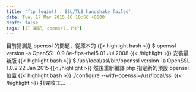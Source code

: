 ```yaml
---
title: 'ftp_login() : SSL/TLS handshake failed'
date: Tue, 17 Mar 2015 10:10:56 +0000
draft: false
tags: [IT 筆記, openssl, PHP]
---
```


目前猜測是 openssl 的問題，從原本的 {{< highlight bash >}} $ openssl version -a OpenSSL 0.9.8e-fips-rhel5 01 Jul 2008
{{< /highlight >}}
 安裝最新版 {{< highlight bash >}} $ /usr/local/ssl/bin/openssl version -a OpenSSL 1.0.2 22 Jan 2015
{{< /highlight >}}
 然後重新編譯 php 指定新的預設 openssl 位置 {{< highlight bash >}} ./configure --with-openssl=/usr/local/ssl
{{< /highlight >}}
 打完收工...